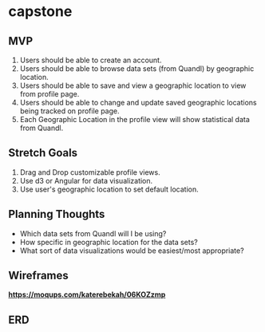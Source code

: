 # capstone


MVP
---
1. Users should be able to create an account.
2. Users should be able to browse data sets (from Quandl) by geographic location.
3. Users should be able to save and view a geographic location to view from profile page.
4. Users should be able to change and update saved geographic locations being tracked on profile page.
5. Each Geographic Location in the profile view will show statistical data from Quandl.


Stretch Goals
-------------
1. Drag and Drop customizable profile views.
2. Use d3 or Angular for data visualization.
3. Use user's geographic location to set default location.


Planning Thoughts
-----------------

 - Which data sets from Quandl will I be using?
 - How specific in geographic location for the data sets?
 - What sort of data visualizations would be easiest/most appropriate?

Wireframes
----------
**https://moqups.com/katerebekah/06KOZzmp**

ERD
---
